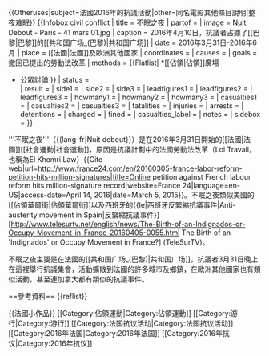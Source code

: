{{Otheruses|subject=法國2016年的抗議活動|other=同名電影其他條目說明|整夜难眠}}
{{Infobox civil conflict
| title            = 不眠之夜
| partof           = 
| image            = Nuit Debout - Paris - 41 mars 01.jpg
| caption          = 2016年4月10日，抗議者占據了[[巴黎|巴黎]]的[[共和国广场_(巴黎)|共和国广场]]
| date             = 2016年3月31日-2016年6月 
| place            = [[法國|法國]]及歐洲其他國家
| coordinates      = 
| causes           = 
| goals            = 撤回已提出的勞動法改革
| methods          = {{Flatlist| *[[佔領|佔領]]廣場
* 公眾討論
}}
| status           =  
| result           = 
| side1            = 
| side2            = 
| side3            = 
| leadfigures1     = 
| leadfigures2     = 
| leadfigures3     = 
| howmany1         = 
| howmany2         = 
| howmany3         = 
| casualties1      = 
| casualties2      = 
| casualties3      = 
| fatalities       =
| injuries         =
| arrests          =
| detentions       =
| charged          =
| fined            =
| casualties_label = 
| notes            = 
| sidebox          = 
}}

'''不眠之夜'''（{{lang-fr|Nuit debout}}）是在2016年3月31日開始的[[法國|法國]][[社會運動|社會運動]]，原因是抗議計劃中的法國勞動法改革（Loi Travail，也稱為El Khomri Law）<ref name="France24 03-05">{{Cite web|url=http://www.france24.com/en/20160305-france-labor-reform-petition-hits-million-signatures|title=Online petition against French labour reform hits million-signature record|website=France 24|language=en-US|access-date=April 14, 2016|date=March 5, 2015}}</ref>。不眠之夜類似美國的[[佔領華爾街|佔領華爾街]]以及西班牙的{{le|西班牙反緊縮抗議事件|Anti-austerity movement in Spain|反緊縮抗議事件}}<ref>[http://www.telesurtv.net/english/news/The-Birth-of-an-Indignados-or-Occupy-Movement-in-France-20160405-0055.html The Birth of an 'Indignados' or Occupy Movement in France?] (TeleSurTV)</ref>。

不眠之夜主要是在法國的[[共和国广场_(巴黎)|共和国广场]]，抗議者3月31日晚上在這裡舉行抗議集會，活動擴散到法國的許多城市及鄉鎮，在歐洲其他國家也有類似活動，甚至連加拿大都有類似的抗議事件。

==參考資料==
{{reflist}}

{{法國小作品}}
[[Category:佔領運動|Category:佔領運動]]
[[Category:游行|Category:游行]]
[[Category:法国抗议活动|Category:法国抗议活动]]
[[Category:2016年法国|Category:2016年法国]]
[[Category:2016年抗议|Category:2016年抗议]]